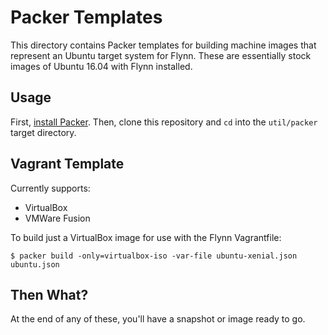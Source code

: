 # Packer Templates

This directory contains Packer templates for building machine images that
represent an Ubuntu target system for Flynn. These are essentially stock images
of Ubuntu 16.04 with Flynn installed.

## Usage

First, [install Packer](http://www.packer.io/intro/getting-started/setup.html).
Then, clone this repository and `cd` into the `util/packer` target directory.

## Vagrant Template

Currently supports:
 * VirtualBox
 * VMWare Fusion

To build just a VirtualBox image for use with the Flynn Vagrantfile:

```
$ packer build -only=virtualbox-iso -var-file ubuntu-xenial.json ubuntu.json
```

## Then What?

At the end of any of these, you'll have a snapshot or image ready to go.
